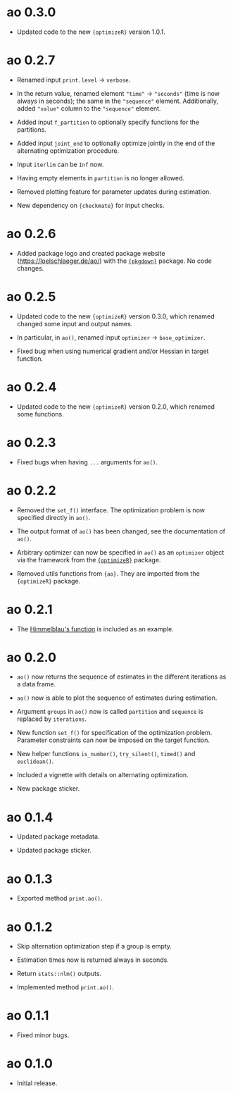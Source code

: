 # ao 0.3.0

* Updated code to the new `{optimizeR}` version 1.0.1.

# ao 0.2.7

* Renamed input `print.level` -> `verbose`.

* In the return value, renamed element `"time"` -> `"seconds"` (time is now always in seconds); the same in the `"sequence"` element. Additionally, added `"value"` column to the `"sequence"` element.

* Added input `f_partition` to optionally specify functions for the partitions.

* Added input `joint_end` to optionally optimize jointly in the end of the alternating optimization procedure.

* Input `iterlim` can be `Inf` now.

* Having empty elements in `partition` is no longer allowed.

* Removed plotting feature for parameter updates during estimation.

* New dependency on `{checkmate}` for input checks.

# ao 0.2.6

* Added package logo and created package website (https://loelschlaeger.de/ao/) with the [`{pkgdown}`](https://pkgdown.r-lib.org/) package. No code changes.

# ao 0.2.5

* Updated code to the new `{optimizeR}` version 0.3.0, which renamed changed some input and output names.

* In particular, in `ao()`, renamed input `optimizer` -> `base_optimizer`.

* Fixed bug when using numerical gradient and/or Hessian in target function.

# ao 0.2.4

* Updated code to the new `{optimizeR}` version 0.2.0, which renamed some functions.

# ao 0.2.3

* Fixed bugs when having `...` arguments for `ao()`.

# ao 0.2.2

* Removed the `set_f()` interface. The optimization problem is now specified directly in `ao()`.

* The output format of `ao()` has been changed, see the documentation of `ao()`.

* Arbitrary optimizer can now be specified in `ao()` as an `optimizer` object via the framework from the [`{optimizeR}`](https://CRAN.R-project.org/package=optimizeR) package.

* Removed utils functions from `{ao}`. They are imported from the `{optimizeR}` package.

# ao 0.2.1

* The [Himmelblau's function](https://en.wikipedia.org/wiki/Himmelblau%27s_function) is included as an example.

# ao 0.2.0

* `ao()` now returns the sequence of estimates in the different iterations as a data frame.

* `ao()` now is able to plot the sequence of estimates during estimation.

* Argument `groups` in `ao()` now is called `partition` and `sequence` is replaced by `iterations`.

* New function `set_f()` for specification of the optimization problem. Parameter constraints can now be imposed on the target function.

* New helper functions `is_number()`, `try_silent()`, `timed()` and `euclidean()`.

* Included a vignette with details on alternating optimization.

* New package sticker.

# ao 0.1.4

* Updated package metadata.

* Updated package sticker.

# ao 0.1.3

* Exported method `print.ao()`.

# ao 0.1.2

* Skip alternation optimization step if a group is empty.

* Estimation times now is returned always in seconds.

* Return `stats::nlm()` outputs.

* Implemented method `print.ao()`.

# ao 0.1.1

* Fixed minor bugs.

# ao 0.1.0

* Initial release.
